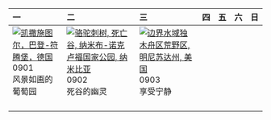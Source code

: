 | 一                                                                                                                                                                                                 | 二                                                                                                                                                                                                      | 三                                                                                                                                                                                                  | 四   | 五   | 六   | 日   |
|:--------------------------------------------------------------------------------------------------------------------------------------------------------------------------------------------------|:-------------------------------------------------------------------------------------------------------------------------------------------------------------------------------------------------------|:---------------------------------------------------------------------------------------------------------------------------------------------------------------------------------------------------|:----|:----|:----|:----|
| [![](https://www.bing.com/th?id=OHR.FieldKaiserstuhl_ZH-CN0467488834_320x240.jpg "凯撒施图尔，巴登-符腾堡，德国")](https://www.bing.com/th?id=OHR.FieldKaiserstuhl_ZH-CN0467488834_UHD.jpg)<br>0901<br>风景如画的葡萄园 | [![](https://www.bing.com/th?id=OHR.DeadvleiTrees_ZH-CN0967414858_320x240.jpg "骆驼刺树, 死亡谷, 纳米布-诺克卢福国家公园, 纳米比亚")](https://www.bing.com/th?id=OHR.DeadvleiTrees_ZH-CN0967414858_UHD.jpg)<br>0902<br>死谷的幽灵 | [![](https://www.bing.com/th?id=OHR.MinnesotaWaters_ZH-CN6078521418_320x240.jpg "边界水域独木舟区荒野区, 明尼苏达州, 美国")](https://www.bing.com/th?id=OHR.MinnesotaWaters_ZH-CN6078521418_UHD.jpg)<br>0903<br>享受宁静 |     |     |     |     |
|                                                                                                                                                                                                   |                                                                                                                                                                                                        |                                                                                                                                                                                                    |     |     |     |     |
|                                                                                                                                                                                                   |                                                                                                                                                                                                        |                                                                                                                                                                                                    |     |     |     |     |
|                                                                                                                                                                                                   |                                                                                                                                                                                                        |                                                                                                                                                                                                    |     |     |     |     |
|                                                                                                                                                                                                   |                                                                                                                                                                                                        |                                                                                                                                                                                                    |     |     |     |     |
